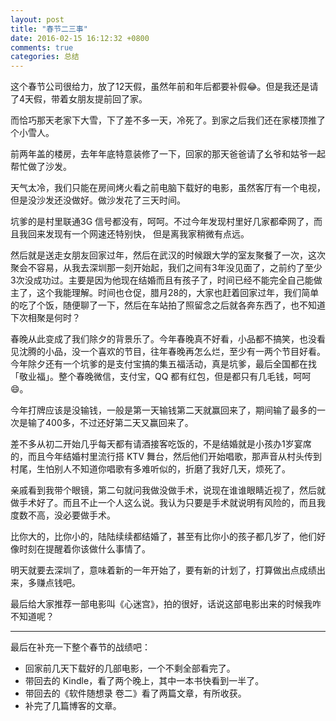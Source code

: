 ```yaml
---
layout: post
title: "春节二三事"
date: 2016-02-15 16:12:32 +0800
comments: true
categories: 总结
---
```

这个春节公司很给力，放了12天假，虽然年前和年后都要补假😂。但是我还是请了4天假，带着女朋友提前回了家。

而恰巧那天老家下大雪，下了差不多一天，冷死了。到家之后我们还在家楼顶推了个小雪人。

前两年盖的楼房，去年年底特意装修了一下，回家的那天爸爸请了幺爷和姑爷一起帮忙做了沙发。

天气太冷，我们只能在房间烤火看之前电脑下载好的电影，虽然客厅有一个电视，但是没沙发还没做好。做沙发花了三天时间。

<!--more-->

坑爹的是村里联通3G 信号都没有，呵呵。不过今年发现村里好几家都牵网了，而且我回来发现有一个网速还特别快，
但是离我家稍微有点远。

然后就是送走女朋友回家过年，然后在武汉的时候跟大学的室友聚餐了一次，这次聚会不容易，从我去深圳那一刻开始起，我们之间有3年没见面了，之前约了至少3次没成功过。主要是因为他现在结婚而且有孩子了，时间已经不能完全自己能做主了，这个我能理解。时间也仓促，腊月28的，大家也赶着回家过年，我们简单的吃了个饭，随便聊了一下，然后在车站拍了照留念之后就各奔东西了，也不知道下次相聚是何时？

春晚从此变成了我们除夕的背景乐了。今年春晚真不好看，小品都不搞笑，也没看见沈腾的小品，没一个喜欢的节目，往年春晚再怎么烂，至少有一两个节目好看。
今年除夕还有一个坑爹的是支付宝搞的集五福活动，真是坑爹，最后全国都在找「敬业福」。整个春晚微信，支付宝，QQ 都有红包，但是都只有几毛钱，呵呵😄。

今年打牌应该是没输钱，一般是第一天输钱第二天就赢回来了，期间输了最多的一次是输了400多，不过还好第二天又赢回来了。

差不多从初二开始几乎每天都有请酒接客吃饭的，不是结婚就是小孩办1岁宴席的，而且今年结婚村里流行搭 KTV 舞台，然后他们开始唱歌，那声音从村头传到村尾，生怕别人不知道你唱歌有多难听似的，折磨了我好几天，烦死了。

亲戚看到我带个眼镜，第二句就问我做没做手术，说现在谁谁眼睛近视了，然后就做手术好了。而且不止一个人这么说。我认为只要是手术就说明有风险的，而且我度数不高，没必要做手术。

比你大的，比你小的，陆陆续续都结婚了，甚至有比你小的孩子都几岁了，他们好像时刻在提醒着你该做什么事情了。

明天就要去深圳了，意味着新的一年开始了，要有新的计划了，打算做出点成绩出来，多赚点钱吧。

最后给大家推荐一部电影叫《心迷宫》，拍的很好，话说这部电影出来的时候我咋不知道呢？

---------
最后在补充一下整个春节的战绩吧：

- 回家前几天下载好的几部电影，一个不剩全部看完了。
- 带回去的 Kindle，看了两个晚上，其中一本书快看到一半了。
- 带回去的《软件随想录 卷二》看了两篇文章，有所收获。
- 补完了几篇博客的文章。
